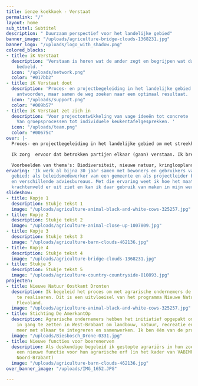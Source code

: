 ```yaml
---
title: ienze koekkoek - Verstaat
permalink: "/"
layout: home
sub_titel: Subtitel
description: " Duurzaam perspectief voor het landelijke gebied"
banner_image: "/uploads/agriculture-bridge-clouds-1368231.jpg"
banner_logo: "/uploads/logo_with_shadow.png"
colored_blocks:
- title: iK Verstaat
  description: 'Verstaan is horen wat de ander zegt en begrijpen wat daarmee wordt
    bedoeld. '
  icon: "/uploads/network.png"
  color: "#017bb2"
- title: iK Verstaat doet
  description: 'Proces- en projectbegeleiding in het landelijke gebied.  Geen pasklare
    antwoorden, maar samen de weg zoeken naar een optimaal resultaat. '
  icon: "/uploads/support.png"
  color: "#009b57"
- title: iK Verstaat zet zich in
  description: 'Voor projectontwikkeling van vage ideeën tot concrete  projecten.
    Van groepsprocessen tot individuele keukentafelgesprekken. '
  icon: "/uploads/team.png"
  color: "#00675c"
over: |-
  Proces- en projectbegeleiding in het landelijke gebied om met streekhouders veranderingen tot stand te brengen.  Die verandering moeten houdbaar zijn. Dus gebaseerd op een gezond financieel rendement, sociaal aantrekkelijk en bijdragen aan een gezond milieu.

  Ik zorg  ervoor dat betrokken partijen elkaar (gaan) verstaan. Ik breng mensen en situaties bij elkaar om samen veranderingen tot stand te brengen, oplossingen te verzinnen, plannen te maken en uit te voeren.

  Voorbeelden van thema's: Biodiversiteit, nieuwe natuur, kringlooplandbouw, klimaatadaptatie, bodemdaling, stad-plattelandrelaties, burgerparticipatie, duurzame energie, landbouw en nieuwe functies voor boerenerven.
ervaring: 'Ik werk al bijna 30 jaar samen met bewoners en gebruikers van het landelijke
  gebied: als beleidsmedewerker van een gemeente en als projectleider bij een  landbouworganisatie
  en verschillende adviesbureaus. Met die ervaring weet ik hoe het maatschappelijke
  krachtenveld er uit ziet en kan ik daar gebruik van maken in mijn werk.'
slideshow:
- title: Kopje 1
  description: Stukje tekst 1
  image: "/uploads/agriculture-animal-black-and-white-cows-325257.jpg"
- title: Kopje 2
  description: Stukje tekst 2
  image: "/uploads/agriculture-animal-close-up-1007809.jpg"
- title: Kopje 3
  description: Stukje tekst 3
  image: "/uploads/agriculture-barn-clouds-462136.jpg"
- title: Kopje 4
  description: Stukje tekst 4
  image: "/uploads/agriculture-bridge-clouds-1368231.jpg"
- title: Stukje 5
  description: Stukje tekst 5
  image: "/uploads/agriculture-country-countryside-810893.jpg"
projecten:
- title: Nieuwe Natuur Oostkant Dronten
  description: Ik begeleid het proces om met agrarische ondernemers de nieuwe natuur
    te realiseren. Dit is een uitvloeisel van het programma Nieuwe Natuur van de provincie
    Flevoland.
  image: "/uploads/agriculture-animal-black-and-white-cows-325257.jpg"
- title: Stichting De AmerkantOp
  description: Agrarische ondernemers hebben het initiatief opgepakt om een gebiedsproces
    in gang te zetten in West-Brabant om landbouw, natuur, recreatie en consumenten
    meer met elkaar te integreren en samenwerken. Ik ben één van de procesbegeleiders.
  image: "/uploads/Biesbosch_Drone-0331.jpg"
- title: Nieuwe functies voor boerenerven
  description: Als deskundige begeleid ik gestopte agrariërs in hun zoektocht naar
    een nieuwe functie voor hun agrarische erf (in het kader van VABIMPULS, provincie
    Noord-Brabant)
  image: "/uploads/agriculture-barn-clouds-462136.jpg"
over_banner_image: "/uploads/IMG_1652.JPG"

---
```

